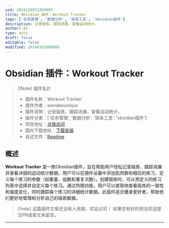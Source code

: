```yaml
---
uid: 2024120923384695
title: Obsidian 插件：Workout Tracker
tags: ['任务管理', '数据分析', '效率工具', 'obsidian插件']
description: 记录锻炼，跟踪进展，查看运动统计。
author: AI
type: auto
draft: false
editable: false
modified: 20240101000000
---
```


# Obsidian 插件：Workout Tracker

> [!Note] 插件名片
> - 插件名称：Workout Tracker
> - 插件作者：wanabeunique
> - 插件说明：记录锻炼，跟踪进展，查看运动统计。
> - 插件分类：['任务管理', '数据分析', '效率工具', 'obsidian插件']
> - 项目地址：[点我访问](https://github.com/wanabeunique/obsidian-workout-tracker)
> - 国内下载地址：[下载安装](https://pkmer.cn/products/plugin/pluginMarket/?workout-tracker)
> - 自述文件：[Readme](https://ghproxy.net/https://raw.githubusercontent.com/wanabeunique/obsidian-workout-tracker/master/README.md)



## 概述

**Workout Tracker** 是一款Obsidian插件，旨在帮助用户轻松记录锻炼、跟踪进展并查看详细的运动统计数据。用户可以在插件设置中添加肌肉群和相应的练习，定义每个练习的参数（如重量、组数和重复次数）。创建锻炼时，可从预定义的练习列表中选择并自定义每个练习。通过热图功能，用户可以直观地查看锻炼的一致性和强度变化，同时跟踪每个练习的详细统计数据。此插件适合健身爱好者，帮助他们更好地管理和分析自己的锻炼数据。


> [!help] 
> 这篇插件文章还没有人贡献，欢迎占坑！
> 如果您有好的想法欢迎提交PR或者文末留言。
> 

---



